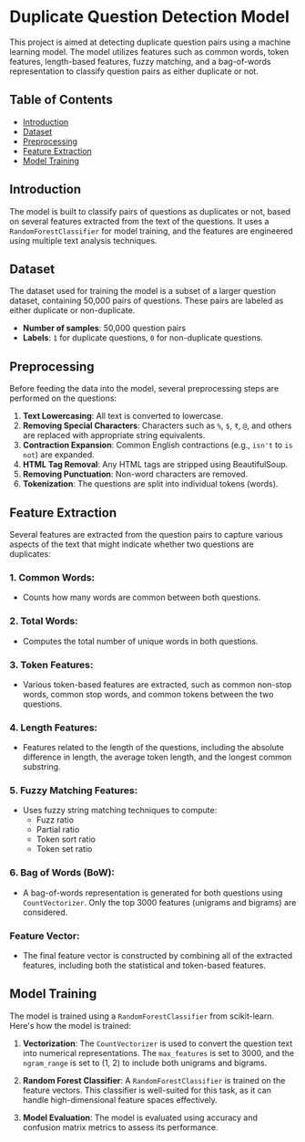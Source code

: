 # Duplicate Question Detection Model

This project is aimed at detecting duplicate question pairs using a machine learning model. The model utilizes features such as common words, token features, length-based features, fuzzy matching, and a bag-of-words representation to classify question pairs as either duplicate or not.

## Table of Contents
- [Introduction](#introduction)
- [Dataset](#dataset)
- [Preprocessing](#preprocessing)
- [Feature Extraction](#feature-extraction)
- [Model Training](#model-training)

## Introduction

The model is built to classify pairs of questions as duplicates or not, based on several features extracted from the text of the questions. It uses a `RandomForestClassifier` for model training, and the features are engineered using multiple text analysis techniques.

## Dataset

The dataset used for training the model is a subset of a larger question dataset, containing 50,000 pairs of questions. These pairs are labeled as either duplicate or non-duplicate.

- **Number of samples**: 50,000 question pairs
- **Labels**: `1` for duplicate questions, `0` for non-duplicate questions.

## Preprocessing

Before feeding the data into the model, several preprocessing steps are performed on the questions:

1. **Text Lowercasing**: All text is converted to lowercase.
2. **Removing Special Characters**: Characters such as `%`, `$`, `₹`, `@`, and others are replaced with appropriate string equivalents.
3. **Contraction Expansion**: Common English contractions (e.g., `isn't` to `is not`) are expanded.
4. **HTML Tag Removal**: Any HTML tags are stripped using BeautifulSoup.
5. **Removing Punctuation**: Non-word characters are removed.
6. **Tokenization**: The questions are split into individual tokens (words).

## Feature Extraction

Several features are extracted from the question pairs to capture various aspects of the text that might indicate whether two questions are duplicates:

### 1. Common Words:
- Counts how many words are common between both questions.

### 2. Total Words:
- Computes the total number of unique words in both questions.

### 3. Token Features:
- Various token-based features are extracted, such as common non-stop words, common stop words, and common tokens between the two questions.

### 4. Length Features:
- Features related to the length of the questions, including the absolute difference in length, the average token length, and the longest common substring.

### 5. Fuzzy Matching Features:
- Uses fuzzy string matching techniques to compute:
  - Fuzz ratio
  - Partial ratio
  - Token sort ratio
  - Token set ratio

### 6. Bag of Words (BoW):
- A bag-of-words representation is generated for both questions using `CountVectorizer`. Only the top 3000 features (unigrams and bigrams) are considered.

### Feature Vector:
- The final feature vector is constructed by combining all of the extracted features, including both the statistical and token-based features.

## Model Training

The model is trained using a `RandomForestClassifier` from scikit-learn. Here's how the model is trained:

1. **Vectorization**: The `CountVectorizer` is used to convert the question text into numerical representations. The `max_features` is set to 3000, and the `ngram_range` is set to (1, 2) to include both unigrams and bigrams.
   
2. **Random Forest Classifier**: A `RandomForestClassifier` is trained on the feature vectors. This classifier is well-suited for this task, as it can handle high-dimensional feature spaces effectively.

3. **Model Evaluation**: The model is evaluated using accuracy and confusion matrix metrics to assess its performance.

